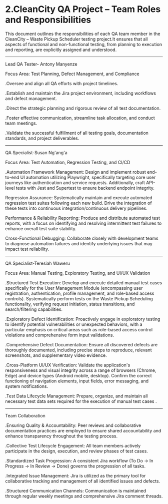 # 2.CleanCity QA Project – Team Roles and Responsibilities

This document outlines the responsibilities of each QA team member in the CleanCity – Waste Pickup Scheduler testing project.It ensures that all aspects of functional and non-functional testing, from planning to execution and reporting, are explicitly assigned and understood.

---

Lead QA Tester- Antony Manyenze

Focus Area: Test Planning, Defect Management, and Compliance

.Oversee and align all QA efforts with project timelines.

.Establish and maintain the Jira project environment, including workflows and defect management.

.Direct the strategic planning and rigorous review of all test documentation.

.Foster effective communication, streamline task allocation, and conduct team meetings.

.Validate the successful fulfillment of all testing goals, documentation standards, and project deliverables.

---

QA Specialist-Susan Ng'ang'a

Focus Area: Test Automation, Regression Testing, and CI/CD

.Automation Framework Management: Design and implement robust end-to-end UI automation utilizing Playwright, specifically targeting core user journeys like authentication and service requests. Additionally, craft API-level tests with Jest and Supertest to ensure backend endpoint integrity.

Regression Assurance: Systematically maintain and execute automated regression test suites following each new build. Drive the integration of these tests into continuous integration/continuous delivery pipelines.

Performance & Reliability Reporting: Produce and distribute automated test reports, with a focus on identifying and resolving intermittent test failures to enhance overall test suite stability.

Cross-Functional Debugging: Collaborate closely with development teams to diagnose automation failures and identify underlying issues that may impact test reliability.

---

QA Specialist-Teresiah Waweru

Focus Area: Manual Testing, Exploratory Testing, and UI/UX Validation

.Structured Test Execution: Develop and execute detailed manual test cases specifically for the User Management Module (encompassing user registration, authentication, profile management, and role-based access controls). Systematically perform tests on the Waste Pickup Scheduling functionality, verifying request initiation, status transitions, and search/filtering capabilities.

.Exploratory Defect Identification: Proactively engage in exploratory testing to identify potential vulnerabilities or unexpected behaviors, with a particular emphasis on critical areas such as role-based access control violations and comprehensive form input validations.

.Comprehensive Defect Documentation: Ensure all discovered defects are thoroughly documented, including precise steps to reproduce, relevant screenshots, and supplementary video evidence.

.Cross-Platform UI/UX Verification: Validate the application's responsiveness and visual integrity across a range of browsers (Chrome, Edge) and device types (Android mobile, desktop). Confirm the correct functioning of navigation elements, input fields, error messaging, and system notifications.

.Test Data Lifecycle Management: Prepare, organize, and maintain all necessary test data sets required for the execution of manual test cases .

---

Team Collaboration

.Ensuring Quality & Accountability: Peer reviews and collaborative documentation practices are employed to ensure shared accountability and enhance     transparency throughout the testing process.

.Collective Test Lifecycle Engagement: All team members actively participate in the design, execution, and review phases of test cases.

.Standardized Task Progression: A consistent Jira workflow (To Do → In Progress → In Review → Done) governs the progression of all tasks.

.Integrated Issue Management: Jira is utilized as the primary tool for collaborative tracking and management of all identified issues and defects.

.Structured Communication Channels: Communication is maintained through regular weekly meetings and comprehensive Jira comment threads.

